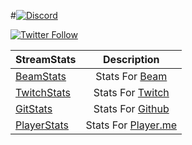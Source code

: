 #[![Discord](https://discordapp.com/api/servers/95608213499555840/widget.png?style=banner3)](https://discord.gg/0X6sQJODTVcNmlsr)

[![Twitter Follow](https://img.shields.io/twitter/follow/TheStreamStats.svg?style=social?style=flat-square)](http://twitter.com/TheStreamStats)

| StreamStats |Description   |
| ------------- |:-------------:|
| [BeamStats](http://streamstats.github.io/BeamStats/)      | Stats For [Beam](https://beam.pro) |
| [TwitchStats](http://streamstats.github.io/TwitchStats/)     |  Stats For [Twitch](http://www.twitch.tv/) |
| [GitStats](http://streamstats.github.io/GitStats/)      | Stats For [Github](https://github.com)  |
| [PlayerStats](http://streamstats.github.io/PlayerStats/)     | Stats For [Player.me](https://player.me) |

 

